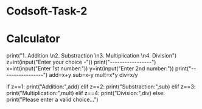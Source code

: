 # Codsoft-Task-2
# Calculator

print("1. Addition \n2. Substraction \n3. Multiplication \n4. Division")
z=int(input("Enter your choice -"))
print("-----------------")
x=int(input("Enter 1st number:"))
y=int(input("Enter 2nd number:"))
print("-----------------")
add=x+y
sub=x-y
mult=x*y
div=x/y

if z==1:
    print("Addition:",add)
elif z==2:
    print("Substraction:",sub)
elif z==3:
    print("Multiplication:",mult)
elif z==4:
    print("Division:",div)
else:
    print("Please enter a valid choice...")
